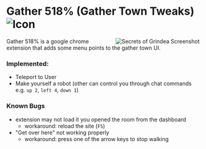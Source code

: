 # Gather 518% (Gather Town Tweaks) ![Icon](https://returnnull.de/images/GT32.png) 
[<img src="https://returnnull.de/images/gather518_1.png" alt="Secrets of Grindea Screenshot" height="auto" align="right">](https://github.com/tolik518/gather_518/releases)
Gather 518% is a google chrome extension that adds some menu points to the gather town UI.

### Implemented: 
- Teleport to User
- Make yourself a robot (other can control you through chat commands e.g. `up 2`, `left 4`, `down 1`)

### Known Bugs 
- extension may not load it you opened the room from the dashboard
  - workaround: reload the site (`F5`)
- "Get over here" not working properly
   - workaround: press one of the arrow keys to stop walking
